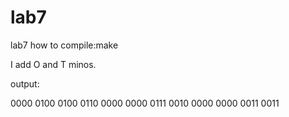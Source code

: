 # lab7
lab7
how to compile:make

I add O and T minos.

output:

0000
0100
0100
0110
0000
0000
0111
0010
0000
0000
0011
0011
